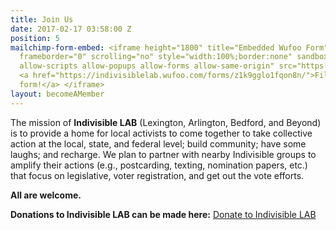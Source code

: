 ```yaml
---
title: Join Us
date: 2017-02-17 03:58:00 Z
position: 5
mailchimp-form-embed: <iframe height="1800" title="Embedded Wufoo Form" allowtransparency="true"
  frameborder="0" scrolling="no" style="width:100%;border:none" sandbox="allow-top-navigation
  allow-scripts allow-popups allow-forms allow-same-origin" src="https://indivisiblelab.wufoo.com/embed/z1k9gglo1fqon8n/">
  <a href="https://indivisiblelab.wufoo.com/forms/z1k9gglo1fqon8n/">Fill out my Wufoo
  form!</a> </iframe>
layout: becomeAMember
---
```


The mission of **Indivisible LAB** (Lexington, Arlington, Bedford, and Beyond) is to provide a home for local activists to come together to take collective action at the local, state, and federal level; build community; have some laughs; and recharge. We plan to partner with nearby Indivisible groups to amplify their actions (e.g., postcarding, texting, nomination papers, etc.) that focus on legislative, voter registration, and get out the vote efforts.

**All are welcome.**

**Donations to Indivisible LAB can be made here:**  [Donate to Indivisible LAB](https://secure.actblue.com/donate/indivisiblelab1016463965)
